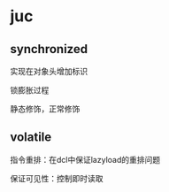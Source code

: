 # juc

## synchronized

实现在对象头增加标识

锁膨胀过程

静态修饰，正常修饰



## volatile

指令重排：在dcl中保证lazyload的重排问题

保证可见性：控制即时读取

